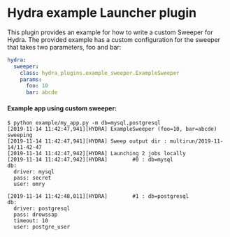 # Hydra example Launcher plugin

This plugin provides an example for how to write a custom Sweeper for Hydra.
The provided example has a custom configuration for the sweeper that takes two parameters, foo and bar:
```yaml
hydra:
  sweeper:
    class: hydra_plugins.example_sweeper.ExampleSweeper
    params:
      foo: 10
      bar: abcde
```

#### Example app using custom sweeper:
```text
$ python example/my_app.py -m db=mysql,postgresql
[2019-11-14 11:42:47,941][HYDRA] ExampleSweeper (foo=10, bar=abcde) sweeping
[2019-11-14 11:42:47,941][HYDRA] Sweep output dir : multirun/2019-11-14/11-42-47
[2019-11-14 11:42:47,942][HYDRA] Launching 2 jobs locally
[2019-11-14 11:42:47,942][HYDRA]        #0 : db=mysql
db:
  driver: mysql
  pass: secret
  user: omry

[2019-11-14 11:42:48,011][HYDRA]        #1 : db=postgresql
db:
  driver: postgresql
  pass: drowssap
  timeout: 10
  user: postgre_user
```